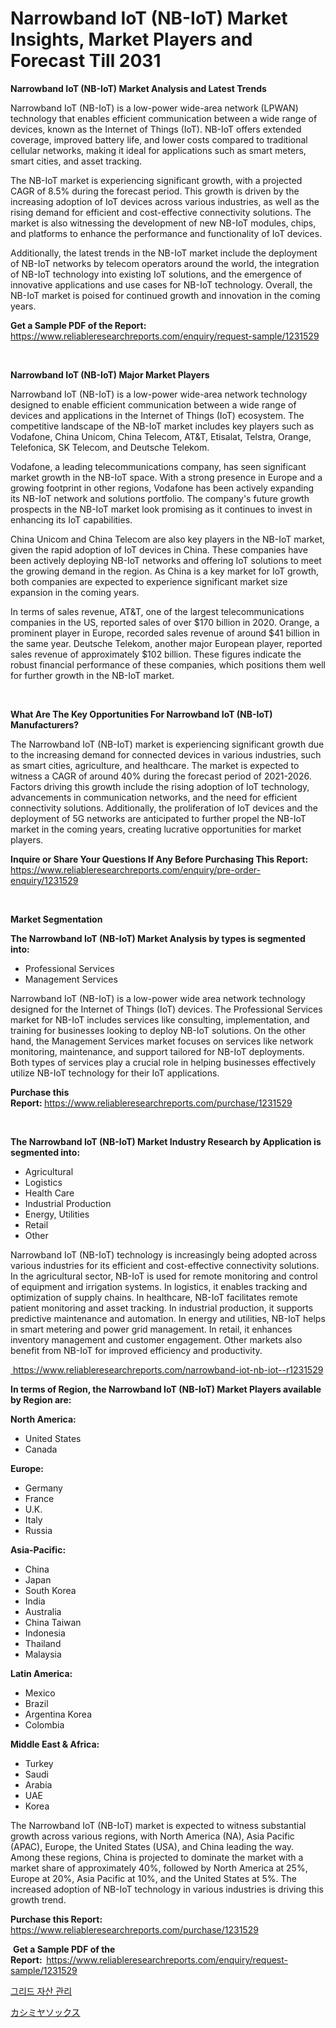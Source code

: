 <p><h1>Narrowband IoT (NB-IoT) Market Insights, Market Players and Forecast Till 2031</h1></p><p><strong>Narrowband IoT (NB-IoT) Market Analysis and Latest Trends</strong></p>
<p><p>Narrowband IoT (NB-IoT) is a low-power wide-area network (LPWAN) technology that enables efficient communication between a wide range of devices, known as the Internet of Things (IoT). NB-IoT offers extended coverage, improved battery life, and lower costs compared to traditional cellular networks, making it ideal for applications such as smart meters, smart cities, and asset tracking.</p><p>The NB-IoT market is experiencing significant growth, with a projected CAGR of 8.5% during the forecast period. This growth is driven by the increasing adoption of IoT devices across various industries, as well as the rising demand for efficient and cost-effective connectivity solutions. The market is also witnessing the development of new NB-IoT modules, chips, and platforms to enhance the performance and functionality of IoT devices.</p><p>Additionally, the latest trends in the NB-IoT market include the deployment of NB-IoT networks by telecom operators around the world, the integration of NB-IoT technology into existing IoT solutions, and the emergence of innovative applications and use cases for NB-IoT technology. Overall, the NB-IoT market is poised for continued growth and innovation in the coming years.</p></p>
<p><strong>Get a Sample PDF of the Report:&nbsp;</strong> <a href="https://www.reliableresearchreports.com/enquiry/request-sample/1231529">https://www.reliableresearchreports.com/enquiry/request-sample/1231529</a></p>
<p>&nbsp;</p>
<p><strong>Narrowband IoT (NB-IoT) Major Market Players</strong></p>
<p><p>Narrowband IoT (NB-IoT) is a low-power wide-area network technology designed to enable efficient communication between a wide range of devices and applications in the Internet of Things (IoT) ecosystem. The competitive landscape of the NB-IoT market includes key players such as Vodafone, China Unicom, China Telecom, AT&T, Etisalat, Telstra, Orange, Telefonica, SK Telecom, and Deutsche Telekom.</p><p>Vodafone, a leading telecommunications company, has seen significant market growth in the NB-IoT space. With a strong presence in Europe and a growing footprint in other regions, Vodafone has been actively expanding its NB-IoT network and solutions portfolio. The company's future growth prospects in the NB-IoT market look promising as it continues to invest in enhancing its IoT capabilities.</p><p>China Unicom and China Telecom are also key players in the NB-IoT market, given the rapid adoption of IoT devices in China. These companies have been actively deploying NB-IoT networks and offering IoT solutions to meet the growing demand in the region. As China is a key market for IoT growth, both companies are expected to experience significant market size expansion in the coming years.</p><p>In terms of sales revenue, AT&T, one of the largest telecommunications companies in the US, reported sales of over $170 billion in 2020. Orange, a prominent player in Europe, recorded sales revenue of around $41 billion in the same year. Deutsche Telekom, another major European player, reported sales revenue of approximately $102 billion. These figures indicate the robust financial performance of these companies, which positions them well for further growth in the NB-IoT market.</p></p>
<p>&nbsp;</p>
<p><strong>What Are The Key Opportunities For Narrowband IoT (NB-IoT) Manufacturers?</strong></p>
<p><p>The Narrowband IoT (NB-IoT) market is experiencing significant growth due to the increasing demand for connected devices in various industries, such as smart cities, agriculture, and healthcare. The market is expected to witness a CAGR of around 40% during the forecast period of 2021-2026. Factors driving this growth include the rising adoption of IoT technology, advancements in communication networks, and the need for efficient connectivity solutions. Additionally, the proliferation of IoT devices and the deployment of 5G networks are anticipated to further propel the NB-IoT market in the coming years, creating lucrative opportunities for market players.</p></p>
<p><strong>Inquire or Share Your Questions If Any Before Purchasing This Report:</strong> <a href="https://www.reliableresearchreports.com/enquiry/pre-order-enquiry/1231529">https://www.reliableresearchreports.com/enquiry/pre-order-enquiry/1231529</a></p>
<p>&nbsp;</p>
<p><strong>Market Segmentation</strong></p>
<p><strong>The Narrowband IoT (NB-IoT) Market Analysis by types is segmented into:</strong></p>
<p><ul><li>Professional Services</li><li>Management Services</li></ul></p>
<p><p>Narrowband IoT (NB-IoT) is a low-power wide area network technology designed for the Internet of Things (IoT) devices. The Professional Services market for NB-IoT includes services like consulting, implementation, and training for businesses looking to deploy NB-IoT solutions. On the other hand, the Management Services market focuses on services like network monitoring, maintenance, and support tailored for NB-IoT deployments. Both types of services play a crucial role in helping businesses effectively utilize NB-IoT technology for their IoT applications.</p></p>
<p><strong>Purchase this Report:&nbsp;</strong><a href="https://www.reliableresearchreports.com/purchase/1231529">https://www.reliableresearchreports.com/purchase/1231529</a></p>
<p>&nbsp;</p>
<p><strong>The Narrowband IoT (NB-IoT) Market Industry Research by Application is segmented into:</strong></p>
<p><ul><li>Agricultural</li><li>Logistics</li><li>Health Care</li><li>Industrial Production</li><li>Energy, Utilities</li><li>Retail</li><li>Other</li></ul></p>
<p><p>Narrowband IoT (NB-IoT) technology is increasingly being adopted across various industries for its efficient and cost-effective connectivity solutions. In the agricultural sector, NB-IoT is used for remote monitoring and control of equipment and irrigation systems. In logistics, it enables tracking and optimization of supply chains. In healthcare, NB-IoT facilitates remote patient monitoring and asset tracking. In industrial production, it supports predictive maintenance and automation. In energy and utilities, NB-IoT helps in smart metering and power grid management. In retail, it enhances inventory management and customer engagement. Other markets also benefit from NB-IoT for improved efficiency and productivity.</p></p>
<p><a href="https://www.reliableresearchreports.com/narrowband-iot-nb-iot--r1231529">&nbsp;https://www.reliableresearchreports.com/narrowband-iot-nb-iot--r1231529</a></p>
<p><strong>In terms of Region, the Narrowband IoT (NB-IoT) Market Players available by Region are:</strong></p>
<p>
    <p> <strong> North America: </strong>
        <ul>
            <li>United States</li>
            <li>Canada</li>
        </ul>
        </p> 
    <p> <strong> Europe: </strong>
        <ul>
            <li>Germany</li>
            <li>France</li>
            <li>U.K.</li>
            <li>Italy</li>
            <li>Russia</li>
        </ul>
        </p> 
    <p> <strong> Asia-Pacific: </strong>
        <ul>
            <li>China</li>
            <li>Japan</li>
            <li>South Korea</li>
            <li>India</li>
            <li>Australia</li>
            <li>China Taiwan</li>
            <li>Indonesia</li>
            <li>Thailand</li>
            <li>Malaysia</li>
        </ul>
        </p> 
    <p> <strong> Latin America: </strong>
        <ul>
            <li>Mexico</li>
            <li>Brazil</li>
            <li>Argentina Korea</li>
            <li>Colombia</li>
        </ul>
        </p> 
    <p> <strong> Middle East & Africa: </strong>
        <ul>
            <li>Turkey</li>
            <li>Saudi</li>
            <li>Arabia</li>
            <li>UAE</li>
            <li>Korea</li>
        </ul>
    </p>
    </p>
<p><p>The Narrowband IoT (NB-IoT) market is expected to witness substantial growth across various regions, with North America (NA), Asia Pacific (APAC), Europe, the United States (USA), and China leading the way. Among these regions, China is projected to dominate the market with a market share of approximately 40%, followed by North America at 25%, Europe at 20%, Asia Pacific at 10%, and the United States at 5%. The increased adoption of NB-IoT technology in various industries is driving this growth trend.</p></p>
<p><strong>Purchase this Report: </strong><a href="https://www.reliableresearchreports.com/purchase/1231529">https://www.reliableresearchreports.com/purchase/1231529</a></p>
<p>&nbsp;<strong>Get a Sample PDF of the Report:&nbsp;&nbsp;</strong><a href="https://www.reliableresearchreports.com/enquiry/request-sample/1231529">https://www.reliableresearchreports.com/enquiry/request-sample/1231529</a></p>
<p><strong></strong></p>
<p><p><a href="https://medium.com/@matthiasdkins856/%EA%B7%B8%EB%A6%AC%EB%93%9C-%EC%9E%90%EC%82%B0-%EA%B4%80%EB%A6%AC-%EC%8B%9C%EC%9E%A5-%EA%B7%9C%EB%AA%A8-%EB%B0%8F-%EC%8B%9C%EC%9E%A5-%EB%8F%99%ED%96%A5-%EC%99%84%EC%A0%84%ED%95%9C-%EC%82%B0%EC%97%85-%EA%B0%9C%EC%9A%94-2024%EB%85%84%EB%B6%80%ED%84%B0-2031%EB%85%84%EA%B9%8C%EC%A7%80-49862530fc93">그리드 자산 관리</a></p><p><a href="https://medium.com/@candiceveum_27405/%E3%82%AB%E3%82%B7%E3%83%9F%E3%83%A4%E3%82%BD%E3%83%83%E3%82%AF%E3%82%B9%E5%B8%82%E5%A0%B4%E3%81%AE%E5%B1%95%E6%9C%9B-%E6%A5%AD%E7%95%8C%E3%81%AE%E6%A6%82%E8%A6%81%E3%81%A8%E4%BA%88%E6%B8%AC-2024%E5%B9%B4%E3%81%8B%E3%82%892031%E5%B9%B4-ae7066d643e3">カシミヤソックス</a></p></p>